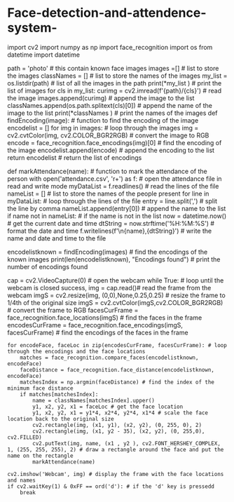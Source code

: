# Face-detection-and-attendence-system- 
import cv2
import numpy as np
import face_recognition 
import os
from datetime import datetime

path = 'photo' # this contain known face images
images =[] # list to store the images
classNames = [] # list to store the names of the images
my_list = os.listdir(path) # list of all the images in the path
print(*my_list ) # print the list of images
for cls in my_list:
    curimg = cv2.imread(f'{path}/{cls}') # read the image
    images.append(curimg) # append the image to the list
    classNames.append(os.path.splitext(cls)[0]) # append the name of the image to the list
print(*classNames ) # print the names of the images
def findEncoding(image): # function to find the encoding of the image
    encodelist = []
    for img in images: # loop through the images
        img = cv2.cvtColor(img, cv2.COLOR_BGR2RGB) # convert the image to RGB
        encode = face_recognition.face_encodings(img)[0] # find the encoding of the image
        encodelist.append(encode) # append the encoding to the list 
    return encodelist # return the list of encodings

def markAttendance(name): # function to mark the attendance of the person
    with open('attendance.csv', 'r+') as f: # open the attendance file in read and write mode
        myDataList = f.readlines() # read the lines of the file
        nameList = [] # list to store the names of the people present
        for line in myDataList: # loop through the lines of the file
            entry = line.split(',') # split the line by comma
            nameList.append(entry[0]) # append the name to the list
        if name not in nameList: # if the name is not in the list
            now = datetime.now() # get the current date and time
            dtString = now.strftime('%H:%M:%S') # format the date and time
            f.writelines(f'\n{name},{dtString}') # write the name and date and time to the file

      
encodelistknown = findEncoding(images) # find the encodings of the known images
print(len(encodelistknown), "Encodings found") # print the number of encodings found

cap =  cv2.VideoCapture(0) # open the webcam
while True: # loop until the webcam is closed
    success, img = cap.read()# read the frame from the webcam
    imgS = cv2.resize(img, (0,0),None,0.25,0.25) # resize the frame to 1/4th of the original size
    imgS = cv2.cvtColor(imgS,cv2.COLOR_BGR2RGB) # convert the frame to RGB
    facesCurFrame = face_recognition.face_locations(imgS) # find the faces in the frame
    encodesCurFrame = face_recognition.face_encodings(imgS, facesCurFrame) # find the encodings of the faces in the frame
    
    for encodeFace, faceLoc in zip(encodesCurFrame, facesCurFrame): # loop through the encodings and the face locations
        matches = face_recognition.compare_faces(encodelistknown, encodeFace)
        faceDistance = face_recognition.face_distance(encodelistknown, encodeFace)
        matchesIndex = np.argmin(faceDistance) # find the index of the minimum face distance
        if matches[matchesIndex]:
            name = classNames[matchesIndex].upper()
            y1, x2, y2, x1 = faceLoc # get the face location
            y1, x2, y2, x1 = y1*4, x2*4, y2*4, x1*4 # scale the face location back to the original size
            cv2.rectangle(img, (x1, y1), (x2, y2), (0, 255, 0), 2)
            cv2.rectangle(img, (x1, y2 - 35), (x2, y2), (0, 255,0), cv2.FILLED)
            cv2.putText(img, name, (x1 , y2 ), cv2.FONT_HERSHEY_COMPLEX, 1, (255, 255, 255), 2) # draw a rectangle around the face and put the name on the rectangle
            markAttendance(name)
            
    cv2.imshow('Webcam', img) # display the frame with the face locations and names
    if cv2.waitKey(1) & 0xFF == ord('d'): # if the 'd' key is pressedd
        break
